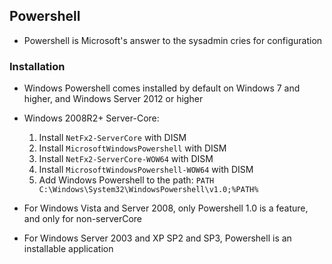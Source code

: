 ## Powershell
 - Powershell is Microsoft's answer to the sysadmin cries for configuration

### Installation
 - Windows Powershell comes installed by default on Windows 7 and higher, and Windows Server 2012 or higher
 - Windows 2008R2+ Server-Core:
   1. Install `NetFx2-ServerCore` with DISM
   2. Install `MicrosoftWindowsPowershell` with DISM
   3. Install `NetFx2-ServerCore-WOW64` with DISM
   4. Install `MicrosoftWindowsPowershell-WOW64` with DISM
   5. Add Windows Powershell to the path: `PATH C:\Windows\System32\WindowsPowershell\v1.0;%PATH%`
 
 - For Windows Vista and Server 2008, only Powershell 1.0 is a feature, and only for non-serverCore
 - For Windows Server 2003 and XP SP2 and SP3, Powershell is an installable application